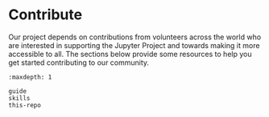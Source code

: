 # Contribute

Our project depends on contributions from volunteers across the world who are interested in supporting the Jupyter Project and towards making it more accessible to all.
The sections below provide some resources to help you get started contributing to our community.

```{toctree}
:maxdepth: 1

guide
skills
this-repo
```
